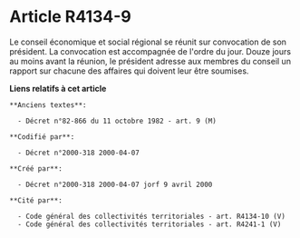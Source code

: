 # Article R4134-9

Le conseil économique et social régional se réunit sur convocation de son président. La convocation est accompagnée de
l'ordre du jour. Douze jours au moins avant la réunion, le président adresse aux membres du conseil un rapport sur chacune
des affaires qui doivent leur être soumises.

**Liens relatifs à cet article**

	**Anciens textes**:

	  - Décret n°82-866 du 11 octobre 1982 - art. 9 (M)

	**Codifié par**:

	  - Décret n°2000-318 2000-04-07

	**Créé par**:

	  - Décret n°2000-318 2000-04-07 jorf 9 avril 2000

	**Cité par**:

	  - Code général des collectivités territoriales - art. R4134-10 (V)
	  - Code général des collectivités territoriales - art. R4241-1 (V)
